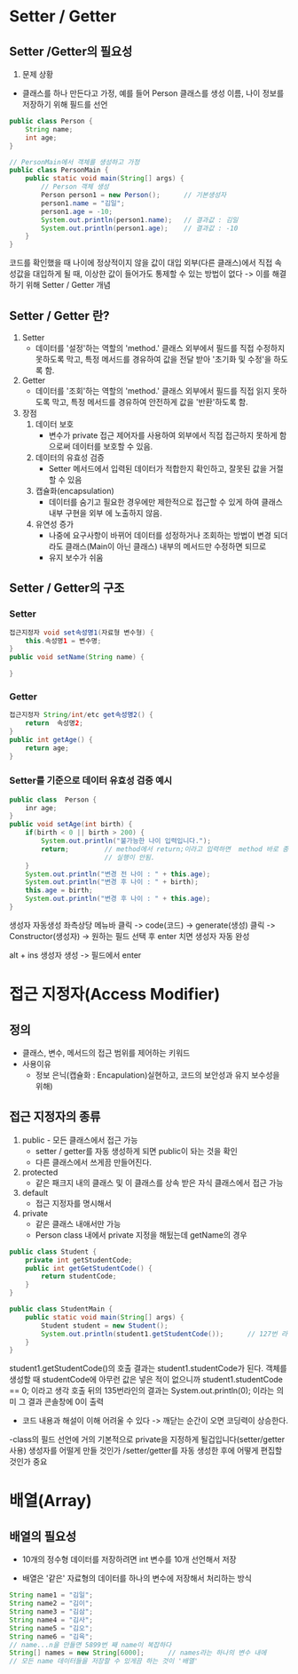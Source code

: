 # Setter / Getter
## Setter /Getter의 필요성
1. 문제 상황
- 클래스를 하나 만든다고 가정, 예를 들어 Person 클래스를 생성
이름, 나이 정보를 저장하기 위해 필드를 선언
```java
public class Person {
    String name;
    int age;
}

// PersonMain에서 객체를 생성하고 가정
public class PersonMain {
    public static void main(String[] args) {
        // Person 객체 생성
        Person person1 = new Person();      // 기본생성자
        person1.name = "김일";
        person1.age = -10;
        System.out.println(person1.name);   // 결과값 : 김일
        System.out.println(person1.age);    // 결과값 : -10
    }
}
```
코드를 확인했을 때 나이에 정상적이지 않을 값이 대입
외부(다른 클래스)에서 직접 속성값을 대입하게 될 때, 이상한 값이 들어가도
통제할 수 있는 방법이 없다
    -> 이를 해결하기 위해 Setter / Getter 개념

## Setter / Getter 란?
1. Setter
    - 데이터를 '설정'하는 역할의 'method.' 클래스 외부에서 필드를 직접
      수정하지 못하도록 막고, 특정 메서드를 경유하여 값을 전달 받아 '초기화 및 수정'을 하도록 함.
2. Getter
    - 데이터를 '조회'하는 역할의 'method.' 클래스 외부에서 필드를 직접 읽지 못하도록 막고, 특정 
      메서드를 경유하여 안전하게 값을 '반환'하도록 함.
3. 장점
    1. 데이터 보호
       - 변수가 private 접근 제어자를 사용하여 외부에서
         직접 접근하지 못하게 함으로써 데이터를 보호할 수 있음.
    2. 데이터의 유효성 검증
       - Setter 메서드에서 입력된 데이터가 적합한지 확인하고, 잘못된 값을
         거절할 수 있음
    3. 캡슐화(encapsulation)
       - 데이터를 숨기고 필요한 경우에만 제한적으로 접근할 수 있게 하여 클래스 내부 구현을 외부
         에 노출하지 않음.  
    4. 유연성 증가
       - 나중에 요구사항이 바뀌어 데이터를 성정하거나 조회하는 방법이 변경
         되더라도 클래스(Main이 아닌 클래스) 내부의 메서드만 수정하면 되므로
       - 유지 보수가 쉬움

## Setter / Getter의 구조 
### Setter

```java
접근지정자 void set속성명1(자료형 변수형) {
    this.속성명1 = 변수명;
}
public void setName(String name) {
    
}
```

### Getter

```java
접근지정자 String/int/etc get속성명2() {
    return  속성명2;
}
public int getAge() {
    return age;
}
```

### Setter를 기준으로 데이터 유효성 검증 예시
```java
public class  Person {
    inr age;
}
public void setAge(int birth) {
    if(birth < 0 || birth > 200) {
        System.out.println("불가능한 나이 입력입니다.");
        return;         // method에서 return;이라고 입력하면  method 바로 종료
                        // 실행이 안됨.
    }
    System.out.println("변경 전 나이 : " + this.age);
    System.out.println("변경 후 나이 : " + birth);
    this.age = birth;
    System.out.println("변경 후 나이 : " + this.age);
}
```

생성자 자동생성
좌측상당 메뉴바 클릭 -> code(코드) -> generate(생성) 클릭
-> Constructor(생성자) -> 원하는 필드 선택 후 enter 치면 생성자 자동 완성

alt + ins 생성자 생성 -> 필드에서 enter

# 접근 지정자(Access Modifier)
## 정의
- 클래스, 변수, 메서드의 접근 범위를 제어하는 키워드
- 사용이유
    - 정보 은닉(캡슐화 : Encapulation)실현하고, 코드의 보안성과 유지 보수성을 위해)
## 접근 지정자의 종류
1. public - 모든 클래스에서 접근 가능
    - setter / getter를 자동 생성하게 되면 public이 돠는 것을 확인
    - 다른 클래스에서 쓰게끔 만들어진다.
2. protected
    - 같은 패크지 내의 클래스 및 이 클래스를 상속 받은 자식 클래스에서 접근 가능
3. default
    - 접근 지정자를 명시해서
4. private
   - 같은 클래스 내애서만 가능
   - Person class 내에서 private 지정을 해뒸는데 getName의 경우
```java
public class Student {
    private int getStudentCode;
    public int getGetStudentCode() {
        return studentCode;
    }
}

public class StudentMain {
    public static void main(String[] args) {
        Student student = new Student();
        System.out.println(student1.getStudentCode());      // 127번 라인을 실행 -> studentCode가 리턴
    }
}

```
student1.getStudentCode()의 호출 결과는 student1.studentCode가 된다.
객체를 생성할 때 studentCode에 아무런 값은 넣은 적이 없으니까
student1.studentCode == 0; 이라고 생각
호출 뒤의 135번라인의 결과는 System.out.println(0); 이라는 의미
그 결과 콘솔창에 0이 출력

- 코드 내용과 해설이 이해 어려울 수 있다 -> 깨닫는 순간이 오면 코딩력이 상승한다.

-class의 필드 선언에 거의 기본적으로 private을 지정하게 될겁입니다(setter/getter 사용)
생성자를 어떨게 만들 것인가 /setter/getter를 자동 생성한 후에 어떻게 편집할  것인가 중요

# 배열(Array)
## 배열의 필요성
- 10개의 정수형 데이터를 저장하려면 int 변수를  10개
선언해서 저장

- 배열은 '같은' 자료형의 데이터를 하나의 변수에 저장해서 처리하는 방식

```java
String name1 = "김일";
String name2 = "김이";
String name3 = "김삼";
String name4 = "김사";
String name5 = "김오";
String name6 = "김육";
// name...n을 만들면 5899번 째 name이 복잡하다
String[] names = new String[6000];      // names라는 하나의 변수 내에
// 모든 name 데이터들을 저장할 수 있게끔 하는 것이 '배열'
```